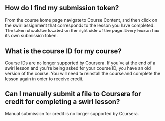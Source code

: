 ## How do I find my submission token?

From the course home page navigate to Course Content, and then click on the swirl assignment that corresponds to the lesson you have completed. The token should be located on the right side of the page. Every lesson has its own submission token.

## What is the course ID for my course?

Course IDs are no longer supported by Coursera. If you've at the end of a swirl lesson and you're being asked for your course ID, you have an old version of the course. You will need to reinstall the course and complete the lesson again in order to receive credit. 

## Can I manually submit a file to Coursera for credit for completing a swirl lesson?

Manual submission for credit is no longer supported by Coursera.